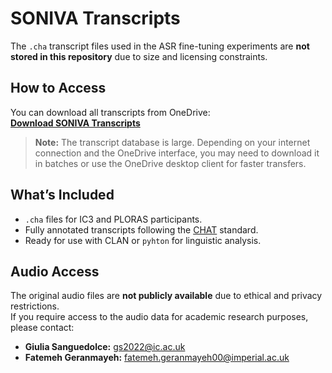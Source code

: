 # SONIVA Transcripts

The `.cha` transcript files used in the ASR fine-tuning experiments are **not stored in this repository** due to size and licensing constraints.

## How to Access
You can download all transcripts from OneDrive:  
**[Download SONIVA Transcripts](https://imperiallondon-my.sharepoint.com/shared?id=%2Fpersonal%2Ffg00%5Fic%5Fac%5Fuk%2FDocuments%2FSpeech%5FRecognition%5Fshared%2FSONIVA%2F%280%29%20SONIVA%5FFor%5FPublication%20%28GIULIA%29%2FSONIVA%5FPAPER&sortField=LinkFilename&isAscending=true)**

> **Note:** The transcript database is large. Depending on your internet connection and the OneDrive interface, you may need to download it in batches or use the OneDrive desktop client for faster transfers.

## What’s Included
- `.cha` files for IC3 and PLORAS participants.
- Fully annotated transcripts following the [CHAT](https://talkbank.org/manuals/CHAT.pdf](https://d1wqtxts1xzle7.cloudfront.net/30895631/clan-libre.pdf?1392212424=&response-content-disposition=inline%3B+filename%3Dprograms.pdf&Expires=1753798678&Signature=GqNUTyvL5KSmBCIDmRRa0jBDjw3Z9SbB0Hf-FMGP7tQex7Gz0YBJgeutvU-YgX1-uLHy5pMGSyDJwfuWrihm00-2dkLzpY1sHpdADUwRCoot0CDBXVnTuPnBpd7nomvKioQb1CgBxTJ2hhng4ZEHXjP8k6s5Nr5HbLKGcHcZz-EoR3aisDqvS49~WQcpD9IXXN7952vZHcm~vblSY1Mfd4ECvrzO4x0QR-0s4D6vpYhY9QHtR6C4PcwVA-GxCRmUD4c~Mo0pb8ZiNoNjCLGrPNS2163ULgQvs~xCdNbnJttoilhNgosbYJyY7vZGAjYXyCcHQrri92DapnQ70ZNP1w__&Key-Pair-Id=APKAJLOHF5GGSLRBV4ZA)) standard.
- Ready for use with CLAN or `pyhton` for linguistic analysis.

## Audio Access
The original audio files are **not publicly available** due to ethical and privacy restrictions.  
If you require access to the audio data for academic research purposes, please contact:

- **Giulia Sanguedolce:** gs2022@ic.ac.uk  
- **Fatemeh Geranmayeh:** fatemeh.geranmayeh00@imperial.ac.uk

